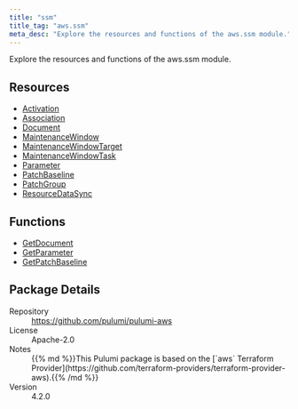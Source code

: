 ```yaml
---
title: "ssm"
title_tag: "aws.ssm"
meta_desc: "Explore the resources and functions of the aws.ssm module."
---
```


<!-- WARNING: this file was generated by Pulumi Docs Generator. -->
<!-- Do not edit by hand unless you're certain you know what you are doing! -->

Explore the resources and functions of the aws.ssm module.

<h2 id="resources">Resources</h2>
<ul class="api">
    <li><a href="activation" title="Activation"><span class="symbol resource"></span>Activation</a></li>
    <li><a href="association" title="Association"><span class="symbol resource"></span>Association</a></li>
    <li><a href="document" title="Document"><span class="symbol resource"></span>Document</a></li>
    <li><a href="maintenancewindow" title="MaintenanceWindow"><span class="symbol resource"></span>MaintenanceWindow</a></li>
    <li><a href="maintenancewindowtarget" title="MaintenanceWindowTarget"><span class="symbol resource"></span>MaintenanceWindowTarget</a></li>
    <li><a href="maintenancewindowtask" title="MaintenanceWindowTask"><span class="symbol resource"></span>MaintenanceWindowTask</a></li>
    <li><a href="parameter" title="Parameter"><span class="symbol resource"></span>Parameter</a></li>
    <li><a href="patchbaseline" title="PatchBaseline"><span class="symbol resource"></span>PatchBaseline</a></li>
    <li><a href="patchgroup" title="PatchGroup"><span class="symbol resource"></span>PatchGroup</a></li>
    <li><a href="resourcedatasync" title="ResourceDataSync"><span class="symbol resource"></span>ResourceDataSync</a></li>
</ul>

<h2 id="functions">Functions</h2>
<ul class="api">
    <li><a href="getdocument" title="GetDocument"><span class="symbol function"></span>GetDocument</a></li>
    <li><a href="getparameter" title="GetParameter"><span class="symbol function"></span>GetParameter</a></li>
    <li><a href="getpatchbaseline" title="GetPatchBaseline"><span class="symbol function"></span>GetPatchBaseline</a></li>
</ul>

<h2 id="package-details">Package Details</h2>
<dl class="package-details">
	<dt>Repository</dt>
	<dd><a href="https://github.com/pulumi/pulumi-aws">https://github.com/pulumi/pulumi-aws</a></dd>
	<dt>License</dt>
	<dd>Apache-2.0</dd>
	<dt>Notes</dt>
	<dd>{{% md %}}This Pulumi package is based on the [`aws` Terraform Provider](https://github.com/terraform-providers/terraform-provider-aws).{{% /md %}}</dd>
	<dt>Version</dt>
	<dd>4.2.0</dd>
</dl>

